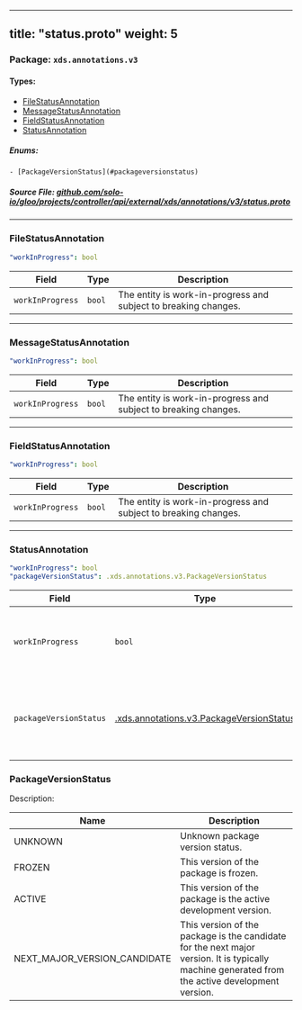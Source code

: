
---
title: "status.proto"
weight: 5
---

<!-- Code generated by solo-kit. DO NOT EDIT. -->


### Package: `xds.annotations.v3` 
#### Types:


- [FileStatusAnnotation](#filestatusannotation)
- [MessageStatusAnnotation](#messagestatusannotation)
- [FieldStatusAnnotation](#fieldstatusannotation)
- [StatusAnnotation](#statusannotation)
  

 

##### Enums:


	- [PackageVersionStatus](#packageversionstatus)



##### Source File: [github.com/solo-io/gloo/projects/controller/api/external/xds/annotations/v3/status.proto](https://github.com/solo-io/gloo/blob/main/projects/controller/api/external/xds/annotations/v3/status.proto)





---
### FileStatusAnnotation



```yaml
"workInProgress": bool

```

| Field | Type | Description |
| ----- | ---- | ----------- | 
| `workInProgress` | `bool` | The entity is work-in-progress and subject to breaking changes. |




---
### MessageStatusAnnotation



```yaml
"workInProgress": bool

```

| Field | Type | Description |
| ----- | ---- | ----------- | 
| `workInProgress` | `bool` | The entity is work-in-progress and subject to breaking changes. |




---
### FieldStatusAnnotation



```yaml
"workInProgress": bool

```

| Field | Type | Description |
| ----- | ---- | ----------- | 
| `workInProgress` | `bool` | The entity is work-in-progress and subject to breaking changes. |




---
### StatusAnnotation



```yaml
"workInProgress": bool
"packageVersionStatus": .xds.annotations.v3.PackageVersionStatus

```

| Field | Type | Description |
| ----- | ---- | ----------- | 
| `workInProgress` | `bool` | The entity is work-in-progress and subject to breaking changes. |
| `packageVersionStatus` | [.xds.annotations.v3.PackageVersionStatus](../status.proto.sk/#packageversionstatus) | The entity belongs to a package with the given version status. |



  
### PackageVersionStatus

Description: 

| Name | Description |
| ----- | ----------- | 
| UNKNOWN | Unknown package version status. |
| FROZEN | This version of the package is frozen. |
| ACTIVE | This version of the package is the active development version. |
| NEXT_MAJOR_VERSION_CANDIDATE | This version of the package is the candidate for the next major version. It is typically machine generated from the active development version. |


<!-- Start of HubSpot Embed Code -->
<script type="text/javascript" id="hs-script-loader" async defer src="//js.hs-scripts.com/5130874.js"></script>
<!-- End of HubSpot Embed Code -->
